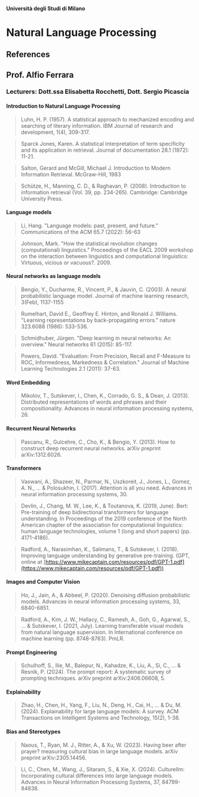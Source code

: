 #### Università degli Studi di Milano

# Natural Language Processing

## References

## Prof. Alfio Ferrara

### Lecturers: Dott.ssa Elisabetta Rocchetti, Dott. Sergio Picascia

#### Introduction to Natural Language Processing
> Luhn, H. P. (1957). A statistical approach to mechanized encoding and searching of literary information. IBM Journal of research and development, 1(4), 309-317.

> Sparck Jones, Karen. A statistical interpretation of term specificity and its application in retrieval. Journal of documentation 28.1 (1972): 11-21.

> Salton, Gerard and McGill, Michael J. Introduction to Modern Information Retrieval. McGraw-Hill, 1983

> Schütze, H., Manning, C. D., & Raghavan, P. (2008). Introduction to information retrieval (Vol. 39, pp. 234-265). Cambridge: Cambridge University Press.

#### Language models
> Li, Hang. "Language models: past, present, and future." Communications of the ACM 65.7 (2022): 56-63

> Johnson, Mark. "How the statistical revolution changes (computational) linguistics." Proceedings of the EACL 2009 workshop on the interaction between linguistics and computational linguistics: Virtuous, vicious or vacuous?. 2009.

#### Neural networks as language models
> Bengio, Y., Ducharme, R., Vincent, P., & Jauvin, C. (2003). A neural probabilistic
language model. Journal of machine learning research, 3(Feb), 1137-1155

> Rumelhart, David E., Geoffrey E. Hinton, and Ronald J. Williams. "Learning representations by back-propagating errors." nature 323.6088 (1986): 533-536.

> Schmidhuber, Jürgen. "Deep learning in neural networks: An overview." Neural networks 61 (2015): 85-117.

> Powers, David. "Evaluation: From Precision, Recall and F-Measure to ROC, Informedness, Markedness & Correlation." Journal of Machine Learning Technologies 2.1 (2011): 37-63.

#### Word Embedding
> Mikolov, T., Sutskever, I., Chen, K., Corrado, G. S., & Dean, J. (2013). Distributed representations of words and phrases and their compositionality. Advances in neural information processing systems, 26.

#### Recurrent Neural Networks
> Pascanu, R., Gulcehre, C., Cho, K., & Bengio, Y. (2013). How to construct deep recurrent neural networks. arXiv preprint arXiv:1312.6026.

#### Transformers
> Vaswani, A., Shazeer, N., Parmar, N., Uszkoreit, J., Jones, L., Gomez, A. N., ... & Polosukhin, I. (2017). Attention is all you need. Advances in neural information processing systems, 30.

> Devlin, J., Chang, M. W., Lee, K., & Toutanova, K. (2019, June). Bert: Pre-training of deep bidirectional transformers for language understanding. In Proceedings of the 2019 conference of the North American chapter of the association for computational linguistics: human language technologies, volume 1 (long and short papers) (pp. 4171-4186).

> Radford, A., Narasimhan, K., Salimans, T., & Sutskever, I. (2018). Improving language understanding by generative pre-training. (GPT, online at [https://www.mikecaptain.com/resources/pdf/GPT-1.pdf](https://www.mikecaptain.com/resources/pdf/GPT-1.pdf))

#### Images and Computer Vision
> Ho, J., Jain, A., & Abbeel, P. (2020). Denoising diffusion probabilistic models. Advances in neural information processing systems, 33, 6840-6851.

> Radford, A., Kim, J. W., Hallacy, C., Ramesh, A., Goh, G., Agarwal, S., ... & Sutskever, I. (2021, July). Learning transferable visual models from natural language supervision. In International conference on machine learning (pp. 8748-8763). PmLR.

#### Prompt Engineering
> Schulhoff, S., Ilie, M., Balepur, N., Kahadze, K., Liu, A., Si, C., ... & Resnik, P. (2024). The prompt report: A systematic survey of prompting techniques. arXiv preprint arXiv:2406.06608, 5.

#### Explainability
> Zhao, H., Chen, H., Yang, F., Liu, N., Deng, H., Cai, H., ... & Du, M. (2024). Explainability for large language models: A survey. ACM Transactions on Intelligent Systems and Technology, 15(2), 1-38.

#### Bias and Stereotypes
> Naous, T., Ryan, M. J., Ritter, A., & Xu, W. (2023). Having beer after prayer? measuring cultural bias in large language models. arXiv preprint arXiv:2305.14456.

> Li, C., Chen, M., Wang, J., Sitaram, S., & Xie, X. (2024). Culturellm: Incorporating cultural differences into large language models. Advances in Neural Information Processing Systems, 37, 84799-84838.